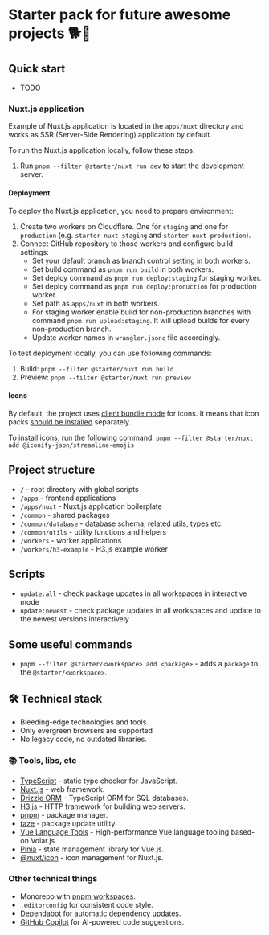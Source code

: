 # Starter pack for future awesome projects 🐕💨

## Quick start

- TODO

### Nuxt.js application

Example of Nuxt.js application is located in the `apps/nuxt` directory and works as SSR (Server-Side Rendering) application by default.

To run the Nuxt.js application locally, follow these steps:

1. Run `pnpm --filter @starter/nuxt run dev` to start the development server.

#### Deployment

To deploy the Nuxt.js application, you need to prepare environment:

1. Create two workers on Cloudflare. One for `staging` and one for `production` (e.g. `starter-nuxt-staging` and `starter-nuxt-production`).
2. Connect GitHub repository to those workers and configure build settings:
   - Set your default branch as branch control setting in both workers.
   - Set build command as `pnpm run build` in both workers.
   - Set deploy command as `pnpm run deploy:staging` for staging worker.
   - Set deploy command as `pnpm run deploy:production` for production worker.
   - Set path as `apps/nuxt` in both workers.
   - For staging worker enable build for non-production branches with command `pnpm run upload:staging`. It will upload builds for every non-production branch.
   - Update worker names in `wrangler.jsonc` file accordingly.

To test deployment locally, you can use following commands:

1. Build: `pnpm --filter @starter/nuxt run build`
2. Preview: `pnpm --filter @starter/nuxt run preview`

#### Icons

By default, the project uses [client bundle mode](https://nuxt.com/modules/icon#client-bundle) for icons. It means that icon packs [should be installed](https://nuxt.com/modules/icon#iconify-dataset) separately.

To install icons, run the following command: `pnpm --filter @starter/nuxt add @iconify-json/streamline-emojis`

## Project structure

- `/` - root directory with global scripts
- `/apps` - frontend applications
- `/apps/nuxt` - Nuxt.js application boilerplate
- `/common` - shared packages
- `/common/database` - database schema, related utils, types etc.
- `/common/utils` - utility functions and helpers
- `/workers` - worker applications
- `/workers/h3-example` - H3.js example worker

## Scripts

- `update:all` - check package updates in all workspaces in interactive mode
- `update:newest` - check package updates in all workspaces and update to the newest versions interactively

## Some useful commands

- `pnpm --filter @starter/<workspace> add <package>` - adds a `package` to the `@starter/<workspace>`.

## 🛠️ Technical stack

- Bleeding-edge technologies and tools.
- Only evergreen browsers are supported
- No legacy code, no outdated libraries.

### 📚 Tools, libs, etc

- [TypeScript](https://www.typescriptlang.org) - static type checker for JavaScript.
- [Nuxt.js](https://nuxt.com) - web framework.
- [Drizzle ORM](https://orm.drizzle.team) - TypeScript ORM for SQL databases.
- [H3.js](https://h3.dev/) - HTTP framework for building web servers.
- [pnpm](https://pnpm.io) - package manager.
- [taze](https://github.com/antfu-collective/taze) - package update utility.
- [Vue Language Tools](https://github.com/vuejs/language-tools) - High-performance Vue language tooling based-on Volar.js
- [Pinia](https://pinia.vuejs.org) - state management library for Vue.js.
- [@nuxt/icon](https://github.com/nuxt/icon?tab=readme-ov-file#nuxt-icon) - icon management for Nuxt.js.

### Other technical things

- Monorepo with [pnpm workspaces](https://pnpm.io/workspaces).
- `.editorconfig` for consistent code style.
- [Dependabot](https://docs.github.com/en/code-security/getting-started/dependabot-quickstart-guide) for automatic dependency updates.
- [GitHub Copilot](https://github.com/features/copilot) for AI-powered code suggestions.
